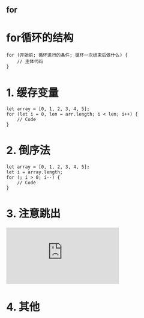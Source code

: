 for
---------
# for循环的结构

```
for (开始前; 循环进行的条件; 循环一次结束后做什么) {
    // 主体代码 
}
```

# 1. 缓存变量
```
let array = [0, 1, 2, 3, 4, 5];
for (let i = 0, len = arr.length; i < len; i++) {
    // Code
} 
```
# 2. 倒序法
```
let array = [0, 1, 2, 3, 4, 5];
let i = array.length;
for (; i > 0; i--) {
    // Code
}
```
# 3. 注意跳出

![break、continue和return的区别](https://github.com/pyz1989/Solution/blob/master/break%E3%80%81continue%E5%92%8Creturn%E7%9A%84%E5%8C%BA%E5%88%AB.md)

# 4. 其他
